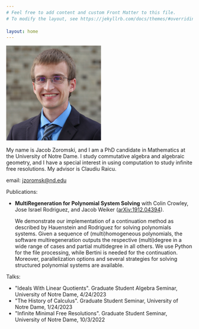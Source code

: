 ```yaml
---
# Feel free to add content and custom Front Matter to this file.
# To modify the layout, see https://jekyllrb.com/docs/themes/#overriding-theme-defaults

layout: home
---
```

<img src="./headshot.jpg" alt="A photo of me" width="256" height="256">

My name is Jacob Zoromski, and I am a PhD candidate in Mathematics at the University of Notre Dame. I study commutative algebra and algebraic geometry, and I have a special interest in using computation to study infinite free resolutions. My advisor is Claudiu Raicu.

email: <a href = "mailto: abc@example.com">jzoromsk@nd.edu</a>

Publications:
<ul>
  <li><b>MultiRegeneration for Polynomial System Solving</b> with Colin Crowley, Jose Israel Rodriguez, and Jacob Weiker (<a href="url">arXiv:1912.04394</a>). 
    <p> We demonstrate our implementation of a continuation method as described by Hauenstein and Rodriguez for solving polynomials systems. Given a sequence of (multi)homogeneous polynomials, the software multiregeneration outputs the respective (multi)degree in a wide range of cases and partial multidegree in all others. We use Python for the file processing, while Bertini is needed for the continuation. Moreover, parallelization options and several strategies for solving structured polynomial systems are available.</p></li>
</ul>

Talks:
<ul>
  <li>"Ideals With Linear Quotients". Graduate Student Algebra Seminar, University of Notre Dame, 4/24/2023</li>
  <li>"The History of Calculus". Graduate Student Seminar, University of Notre Dame, 1/24/2023</li>
  <li>"Infinite Minimal Free Resolutions". Graduate Student Seminar, University of Notre Dame, 10/3/2022</li>
</ul>
  
